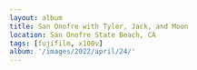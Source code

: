 ```yaml
---
layout: album
title: San Onofre with Tyler, Jack, and Moon
location: San Onofre State Beach, CA
tags: [fujifilm, x100v]
album: '/images/2022/april/24/'
---
```

